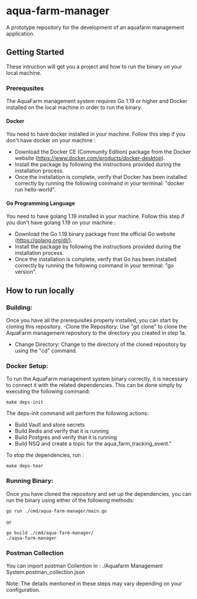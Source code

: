 # aqua-farm-manager
A prototype repository for the development of an aquafarm management application.

## Getting Started
These intruction will get you a project and how to run the binary on your local machine.

### Prerequsites
The AquaFarm management system requires Go 1.19 or higher and Docker installed on the local machine in order to run the binary.

#### Docker
You need to have docker installed in your machine.
Follow this step if you don't have docker on your machine :
- Download the Docker CE (Community Edition) package from the Docker website (https://www.docker.com/products/docker-desktop).
- Install the package by following the instructions provided during the installation process.
- Once the installation is complete, verify that Docker has been installed correctly by running the following command in your terminal: "docker run hello-world".

#### Go Programming Language
You need to have golang 1.19 installed in your machine.
Follow this step if you don't have golang 1.19 on your machine :
- Download the Go 1.19 binary package from the official Go website (https://golang.org/dl/).
- Install the package by following the instructions provided during the installation process.
- Once the installation is complete, verify that Go has been installed correctly by running the following command in your terminal: "go version".

## How to run locally
### Building:
Once you have all the prerequisites properly installed, you can start by cloning this repository.
-Clone the Repository: Use "git clone" to clone the AquaFarm management repository to the directory you created in step 1a.
- Change Directory: Change to the directory of the cloned repository by using the "cd" command.
### Docker Setup:
To run the AquaFarm management system binary correctly, it is necessary to connect it with the related dependencies. This can be done simply by executing the following command: 

```azure
make deps-init
```

The deps-init command will perform the following actions:
- Build Vault and store secrets
- Build Redis and verify that it is running
- Build Postgres and verify that it is running
- Build NSQ and create a topic for the aqua_farm_tracking_event."

To stop the dependencies, run :
```azure
make deps-tear
```

### Running Binary:
Once you have cloned the repository and set up the dependencies, you can run the binary using either of the following methods:
```
go run ./cmd/aqua-farm-manager/main.go
```

or 

```
go build ./cmd/aqua-farm-manager/
./aqua-farm-manager
```

### Postman Collection
You can import postman Collention in : 
./Aquafarm Management System.postman_collection.json

Note: The details mentioned in these steps may vary depending on your configuration.